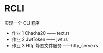 # RCLI

实现一个 CLI 程序

- 作业 1 Chacha20 —— text.rs
- 作业 2 JwtToken —— jwt.rs
- 作业 3 Http 静态文件服务 ——http_serve.rs
